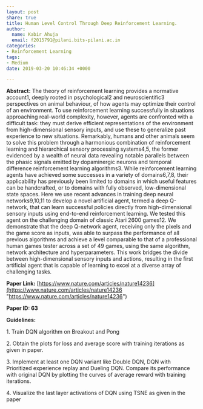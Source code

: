 ```yaml
---
layout: post
share: true
title: Human Level Control Through Deep Reinforcement Learning.
author:
  name: Kabir Ahuja
  email: f2015791@pilani.bits-pilani.ac.in
categories:
- Reinforcement Learning
tags:
- Medium
date: 2019-03-20 10:46:34 +0000

---
```

**Abstract:** The theory of reinforcement learning provides a normative account1, deeply rooted in psychological2 and neuroscientific3 perspectives on animal behaviour, of how agents may optimize their control of an environment. To use reinforcement learning successfully in situations approaching real-world complexity, however, agents are confronted with a difficult task: they must derive efficient representations of the environment from high-dimensional sensory inputs, and use these to generalize past experience to new situations. Remarkably, humans and other animals seem to solve this problem through a harmonious combination of reinforcement learning and hierarchical sensory processing systems4,5, the former evidenced by a wealth of neural data revealing notable parallels between the phasic signals emitted by dopaminergic neurons and temporal difference reinforcement learning algorithms3. While reinforcement learning agents have achieved some successes in a variety of domains6,7,8, their applicability has previously been limited to domains in which useful features can be handcrafted, or to domains with fully observed, low-dimensional state spaces. Here we use recent advances in training deep neural networks9,10,11 to develop a novel artificial agent, termed a deep Q-network, that can learn successful policies directly from high-dimensional sensory inputs using end-to-end reinforcement learning. We tested this agent on the challenging domain of classic Atari 2600 games12. We demonstrate that the deep Q-network agent, receiving only the pixels and the game score as inputs, was able to surpass the performance of all previous algorithms and achieve a level comparable to that of a professional human games tester across a set of 49 games, using the same algorithm, network architecture and hyperparameters. This work bridges the divide between high-dimensional sensory inputs and actions, resulting in the first artificial agent that is capable of learning to excel at a diverse array of challenging tasks.

**Paper Link:** [https://www.nature.com/articles/nature14236](https://www.nature.com/articles/nature14236 "https://www.nature.com/articles/nature14236")

**Paper ID: 63**

**Guidelines:**

1\. Train DQN algorithm on Breakout and Pong

2\. Obtain the plots for loss and average score with training iterations as given in paper.

3\. Implement at least one DQN variant like Double DQN, DQN with Prioritized experience replay and Dueling DQN. Compare its performance with original DQN by plotting the curves of average reward with training iterations.

4\. Visualize the last layer activations of DQN using TSNE as given in the paper